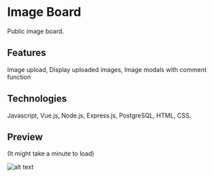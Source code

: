 # Image Board
Public image board.

## Features
Image upload, Display uploaded images, Image modals with comment function

## Technologies
Javascript, Vue.js, Node.js, Express.js, PostgreSQL, HTML, CSS.

## Preview
(It might take a minute to load)

![alt text](https://pli.io/YZ90G.gif)
